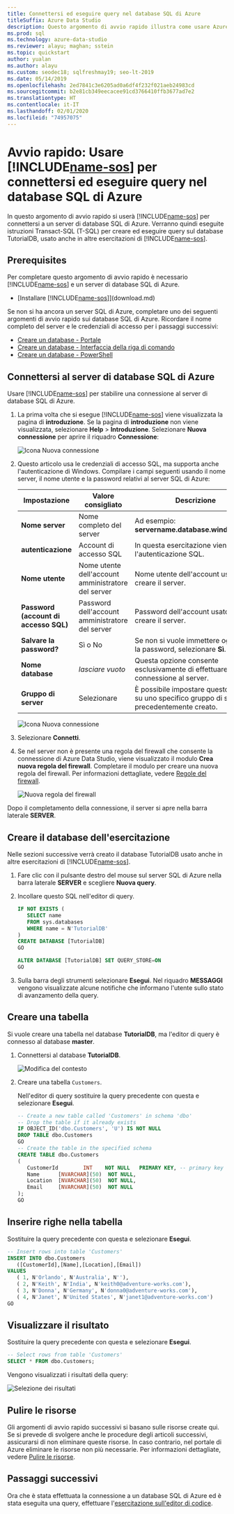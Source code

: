 ```yaml
---
title: Connettersi ed eseguire query nel database SQL di Azure
titleSuffix: Azure Data Studio
description: Questo argomento di avvio rapido illustra come usare Azure Data Studio per connettersi a un database SQL ed eseguire una query
ms.prod: sql
ms.technology: azure-data-studio
ms.reviewer: alayu; maghan; sstein
ms.topic: quickstart
author: yualan
ms.author: alayu
ms.custom: seodec18; sqlfreshmay19; seo-lt-2019
ms.date: 05/14/2019
ms.openlocfilehash: 2ed7841c3e6205ad0a6df4f232f021aeb24983cd
ms.sourcegitcommit: b2e81cb349eecacee91cd3766410ffb3677ad7e2
ms.translationtype: HT
ms.contentlocale: it-IT
ms.lasthandoff: 02/01/2020
ms.locfileid: "74957075"
---
```

# <a name="quickstart-use-includename-sosincludesname-sos-shortmd-to-connect-and-query-azure-sql-database"></a>Avvio rapido: Usare [!INCLUDE[name-sos](../includes/name-sos-short.md)] per connettersi ed eseguire query nel database SQL di Azure

In questo argomento di avvio rapido si userà [!INCLUDE[name-sos](../includes/name-sos-short.md)] per connettersi a un server di database SQL di Azure. Verranno quindi eseguite istruzioni Transact-SQL (T-SQL) per creare ed eseguire query sul database TutorialDB, usato anche in altre esercitazioni di [!INCLUDE[name-sos](../includes/name-sos-short.md)].

## <a name="prerequisites"></a>Prerequisites

Per completare questo argomento di avvio rapido è necessario [!INCLUDE[name-sos](../includes/name-sos-short.md)] e un server di database SQL di Azure.

- [Installare [!INCLUDE[name-sos](../includes/name-sos-short.md)]](download.md)

Se non si ha ancora un server SQL di Azure, completare uno dei seguenti argomenti di avvio rapido sui database SQL di Azure. Ricordare il nome completo del server e le credenziali di accesso per i passaggi successivi:

- [Creare un database - Portale](https://docs.microsoft.com/azure/sql-database/sql-database-get-started-portal)
- [Creare un database - Interfaccia della riga di comando](https://docs.microsoft.com/azure/sql-database/sql-database-get-started-cli)
- [Creare un database - PowerShell](https://docs.microsoft.com/azure/sql-database/sql-database-get-started-powershell)


## <a name="connect-to-your-azure-sql-database-server"></a>Connettersi al server di database SQL di Azure

Usare [!INCLUDE[name-sos](../includes/name-sos-short.md)] per stabilire una connessione al server di database SQL di Azure.

1. La prima volta che si esegue [!INCLUDE[name-sos](../includes/name-sos-short.md)] viene visualizzata la pagina di **introduzione**. Se la pagina di **introduzione** non viene visualizzata, selezionare **Help** > **Introduzione**. Selezionare **Nuova connessione** per aprire il riquadro **Connessione**:
   
   ![Icona Nuova connessione](media/quickstart-sql-database/new-connection-icon.png)

2. Questo articolo usa le credenziali di accesso SQL, ma supporta anche l'autenticazione di Windows. Compilare i campi seguenti usando il nome server, il nome utente e la password relativi al server SQL di Azure:

   | Impostazione       | Valore consigliato | Descrizione |
   | ------------ | ------------------ | ------------------------------------------------- | 
   | **Nome server** | Nome completo del server | Ad esempio: **servername.database.windows.net**. |
   | **autenticazione** | Account di accesso SQL| In questa esercitazione viene usata l'autenticazione SQL. |
   | **Nome utente** | Nome utente dell'account amministratore del server | Nome utente dell'account usato per creare il server. |
   | **Password (account di accesso SQL)** | Password dell'account amministratore del server | Password dell'account usato per creare il server. |
   | **Salvare la password?** | Sì o No | Se non si vuole immettere ogni volta la password, selezionare **Sì**. |
   | **Nome database** | *lasciare vuoto* | Questa opzione consente esclusivamente di effettuare la connessione al server. |
   | **Gruppo di server** | Selezionare <Default> | È possibile impostare questo campo su uno specifico gruppo di server precedentemente creato. | 

   ![Icona Nuova connessione](media/quickstart-sql-database/new-connection-screen.png)  

3. Selezionare **Connetti**.

4. Se nel server non è presente una regola del firewall che consente la connessione di Azure Data Studio, viene visualizzato il modulo **Crea nuova regola del firewall**. Completare il modulo per creare una nuova regola del firewall. Per informazioni dettagliate, vedere [Regole del firewall](https://docs.microsoft.com/azure/sql-database/sql-database-firewall-configure).

   ![Nuova regola del firewall](media/quickstart-sql-database/firewall.png)  

Dopo il completamento della connessione, il server si apre nella barra laterale **SERVER**.

## <a name="create-the-tutorial-database"></a>Creare il database dell'esercitazione

Nelle sezioni successive verrà creato il database TutorialDB usato anche in altre esercitazioni di [!INCLUDE[name-sos](../includes/name-sos-short.md)].

1. Fare clic con il pulsante destro del mouse sul server SQL di Azure nella barra laterale **SERVER** e scegliere **Nuova query**.

1. Incollare questo SQL nell'editor di query.

   ```sql
   IF NOT EXISTS (
      SELECT name
      FROM sys.databases
      WHERE name = N'TutorialDB'
   )
   CREATE DATABASE [TutorialDB]
   GO

   ALTER DATABASE [TutorialDB] SET QUERY_STORE=ON
   GO
   ```

1. Sulla barra degli strumenti selezionare **Esegui**. Nel riquadro **MESSAGGI** vengono visualizzate alcune notifiche che informano l'utente sullo stato di avanzamento della query.

## <a name="create-a-table"></a>Creare una tabella

Si vuole creare una tabella nel database **TutorialDB**, ma l'editor di query è connesso al database **master**. 

1. Connettersi al database **TutorialDB**.

   ![Modifica del contesto](media/quickstart-sql-database/change-context2.png)



1. Creare una tabella `Customers`. 

   Nell'editor di query sostituire la query precedente con questa e selezionare **Esegui**.

   ```sql
   -- Create a new table called 'Customers' in schema 'dbo'
   -- Drop the table if it already exists
   IF OBJECT_ID('dbo.Customers', 'U') IS NOT NULL
   DROP TABLE dbo.Customers
   GO
   -- Create the table in the specified schema
   CREATE TABLE dbo.Customers
   (
      CustomerId        INT    NOT NULL   PRIMARY KEY, -- primary key column
      Name      [NVARCHAR](50)  NOT NULL,
      Location  [NVARCHAR](50)  NOT NULL,
      Email     [NVARCHAR](50)  NOT NULL
   );
   GO
   ```


## <a name="insert-rows-into-the-table"></a>Inserire righe nella tabella

Sostituire la query precedente con questa e selezionare **Esegui**.

   ```sql
   -- Insert rows into table 'Customers'
   INSERT INTO dbo.Customers
      ([CustomerId],[Name],[Location],[Email])
   VALUES
      ( 1, N'Orlando', N'Australia', N''),
      ( 2, N'Keith', N'India', N'keith0@adventure-works.com'),
      ( 3, N'Donna', N'Germany', N'donna0@adventure-works.com'),
      ( 4, N'Janet', N'United States', N'janet1@adventure-works.com')
   GO
   ```

## <a name="view-the-result"></a>Visualizzare il risultato

Sostituire la query precedente con questa e selezionare **Esegui**.

   ```sql
   -- Select rows from table 'Customers'
   SELECT * FROM dbo.Customers;
   ```

Vengono visualizzati i risultati della query:

   ![Selezione dei risultati](media/quickstart-sql-database/select-results2.png)


## <a name="clean-up-resources"></a>Pulire le risorse

Gli argomenti di avvio rapido successivi si basano sulle risorse create qui. Se si prevede di svolgere anche le procedure degli articoli successivi, assicurarsi di non eliminare queste risorse. In caso contrario, nel portale di Azure eliminare le risorse non più necessarie. Per informazioni dettagliate, vedere [Pulire le risorse](https://docs.microsoft.com/azure/sql-database/sql-database-get-started-portal#clean-up-resources).

## <a name="next-steps"></a>Passaggi successivi

Ora che è stata effettuata la connessione a un database SQL di Azure ed è stata eseguita una query, effettuare l'[esercitazione sull'editor di codice](tutorial-sql-editor.md).
